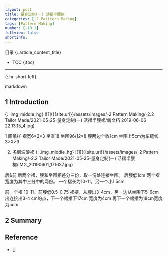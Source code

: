```yaml
---
layout: post
title: 量身定制(一) 活褶半腰裙 
categories: [-2 Patttern Making]
tags: [Pattern Making]
number: [-10.1]
fullview: false
shortinfo: 
---
```

目录
{:.article_content_title}

* TOC
{:toc}

---
{:.hr-short-left}

markdown

## 1 Introduction


{: .img_middle_hg}
![1]({{site.url}}/assets/images/-2 Pattern Making/-2.2 Tailor Made/2021-05-25-量身定制(一) 活褶半腰裙/新文档 2019-06-06 22.13.15_4.jpg)


1 画纸样
褶宽6=2*3
坐直18
坐围96/12=8
腰两边个收1cm
坐围上5cm为车缝线 3>X>9


2. 多层波浪裙
{: .img_middle_hg}
![1]({{site.url}}/assets/images/-2 Pattern Making/-2.2 Tailor Made/2021-05-25-量身定制(一) 活褶半腰裙/IMG_20190601_171637.jpg)

后&前
后两个褶，腰和坐围相差分三份，取一份处连接坐围。
后腰低1cm
两个褶宽度为其中三分中的两份。
一个褶长为10-11，另一个小1.5cm

前一个褶 10-11。前腰低0.5-0.75
裙摆，从腰出3-4cm，另一边从坐围下5-6cm出连接出3-4 cm的点，下一个裙摆下17cm
宽度为4cm
再下一个裙摆为18cm宽度为5cm



## 2 Summary



## Reference

- []





